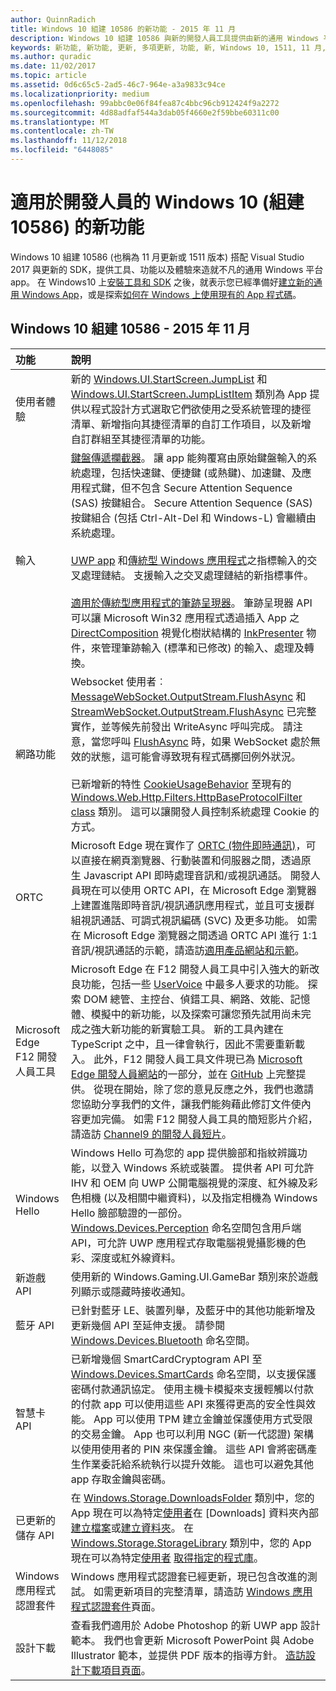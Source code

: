 ```yaml
---
author: QuinnRadich
title: Windows 10 組建 10586 的新功能 - 2015 年 11 月
description: Windows 10 組建 10586 與新的開發人員工具提供由新的通用 Windows 平台所提供的工具、功能及體驗。
keywords: 新功能, 新功能, 更新, 多項更新, 功能, 新, Windows 10, 1511, 11 月, 10586
ms.author: quradic
ms.date: 11/02/2017
ms.topic: article
ms.assetid: 0d6c65c5-2ad5-46c7-964e-a3a9833c94ce
ms.localizationpriority: medium
ms.openlocfilehash: 99abbc0e06f84fea87c4bbc96cb912424f9a2272
ms.sourcegitcommit: 4d88adfaf544a3dab05f4660e2f59bbe60311c00
ms.translationtype: MT
ms.contentlocale: zh-TW
ms.lasthandoff: 11/12/2018
ms.locfileid: "6448085"
---
```

# <a name="whats-new-in-windows-10-for-developers-build-10586"></a>適用於開發人員的 Windows 10 (組建 10586) 的新功能

Windows 10 組建 10586 (也稱為 11 月更新或 1511 版本) 搭配 Visual Studio 2017 與更新的 SDK，提供工具、功能以及體驗來造就不凡的通用 Windows 平台 app。 在 Windows10 上[安裝工具和 SDK](http://go.microsoft.com/fwlink/?LinkId=821431) 之後，就表示您已經準備好[建立新的通用 Windows App](../get-started/create-uwp-apps.md)，或是探索[如何在 Windows 上使用現有的 App 程式碼](../porting/index.md)。

## <a name="windows-10-build-10586---november-2015"></a>Windows 10 組建 10586 - 2015 年 11 月

功能 | 說明
 :---- | :----
 使用者體驗 | 新的 [Windows.UI.StartScreen.JumpList](https://msdn.microsoft.com/library/windows/apps/windows.ui.startscreen.aspx) 和 [Windows.UI.StartScreen.JumpListItem](https://msdn.microsoft.com/library/windows/apps/windows.ui.startscreen.aspx) 類別為 App 提供以程式設計方式選取它們欲使用之受系統管理的捷徑清單、新增指向其捷徑清單的自訂工作項目，以及新增自訂群組至其捷徑清單的功能。
 輸入 | [鍵盤傳遞攔截器](https://msdn.microsoft.com/library/windows/apps/windows.ui.input.keyboarddeliveryinterceptor.aspx)。 讓 app 能夠覆寫由原始鍵盤輸入的系統處理，包括快速鍵、便捷鍵 (或熱鍵)、加速鍵、及應用程式鍵，但不包含 Secure Attention Sequence (SAS) 按鍵組合。 Secure Attention Sequence (SAS) 按鍵組合 (包括 Ctrl-Alt-Del 和 Windows-L) 會繼續由系統處理。 <br /><br />[UWP app](https://msdn.microsoft.com/library/windows/apps/windows.ui.core.corewindow.aspx) 和[傳統型 Windows 應用程式](https://msdn.microsoft.com/library/windows/desktop/hh454903(v=vs.85).aspx)之指標輸入的交叉處理鏈結。 支援輸入之交叉處理鏈結的新指標事件。 <br /><br />[適用於傳統型應用程式的筆跡呈現器](https://msdn.microsoft.com/library/windows/desktop/mt622165(v=vs.85).aspx)。 筆跡呈現器 API 可以讓 Microsoft Win32 應用程式透過插入 App 之 [DirectComposition](https://msdn.microsoft.com/library/windows/desktop/hh437371(v=vs.85).aspx) 視覺化樹狀結構的 [InkPresenter](https://msdn.microsoft.com/library/windows/desktop/windows.ui.input.inking.inkpresenter.aspx) 物件，來管理筆跡輸入 (標準和已修改) 的輸入、處理及轉換。
網路功能 | Websocket 使用者︰[MessageWebSocket.OutputStream.FlushAsync](https://msdn.microsoft.com/library/windows/apps/windows.storage.streams.datawriter.flushasync.aspx) 和 [StreamWebSocket.OutputStream.FlushAsync](https://msdn.microsoft.com/library/windows/apps/windows.storage.streams.datawriter.flushasync.aspx) 已完整實作，並等候先前發出 WriteAsync 呼叫完成。 請注意，當您呼叫 [FlushAsync](https://msdn.microsoft.com/library/windows/apps/windows.storage.streams.datawriter.flushasync.aspx) 時，如果 WebSocket 處於無效的狀態，這可能會導致現有程式碼擲回例外狀況。 <br /><br />已新增新的特性 [CookieUsageBehavior](https://msdn.microsoft.com/library/windows/apps/windows.web.http.filters.httpbaseprotocolfilter.aspx) 至現有的 [Windows.Web.Http.Filters.HttpBaseProtocolFilter class](https://msdn.microsoft.com/library/windows/apps/windows.web.http.filters.httpbaseprotocolfilter.aspx) 類別。 這可以讓開發人員控制系統處理 Cookie 的方式。
ORTC | Microsoft Edge 現在實作了 [ORTC (物件即時通訊)](https://msdn.microsoft.com/library/mt433097(v=vs.85).aspx)，可以直接在網頁瀏覽器、行動裝置和伺服器之間，透過原生 Javascript API 即時處理音訊和/或視訊通話。 開發人員現在可以使用 ORTC API，在 Microsoft Edge 瀏覽器上建置進階即時音訊/視訊通訊應用程式，並且可支援群組視訊通話、可調式視訊編碼 (SVC) 及更多功能。 如需在 Microsoft Edge 瀏覽器之間透過 ORTC API 進行 1:1 音訊/視訊通話的示範，請造訪[適用產品網站和示範](https://developer.microsoft.com/microsoft-edge/testdrive/demos/ortcdemo/)。
Microsoft Edge F12 開發人員工具 | Microsoft Edge 在 F12 開發人員工具中引入強大的新改良功能，包括一些 [UserVoice](https://wpdev.uservoice.com/forums/257854-microsoft-edge-developer) 中最多人要求的功能。 探索 DOM 總管、主控台、偵錯工具、網路、效能、記憶體、模擬中的新功能，以及探索可讓您預先試用尚未完成之強大新功能的新實驗工具。 新的工具內建在 TypeScript 之中，且一律會執行，因此不需要重新載入。 此外，F12 開發人員工具文件現已為 [Microsoft Edge 開發人員網站](https://developer.microsoft.com/microsoft-edge/)的一部分，並在 [GitHub](https://github.com/MicrosoftEdge/MicrosoftEdge-Documentation) 上完整提供。 從現在開始，除了您的意見反應之外，我們也邀請您協助分享我們的文件，讓我們能夠藉此修訂文件使內容更加完備。 如需 F12 開發人員工具的簡短影片介紹，請造訪 [Channel9 的開發人員短片](https://channel9.msdn.com/Blogs/One-Dev-Minute/Microsoft-Edge-F12-tools)。
Windows Hello | Windows Hello 可為您的 app 提供臉部和指紋辨識功能，以登入 Windows 系統或裝置。 提供者 API 可允許 IHV 和 OEM 向 UWP 公開電腦視覺的深度、紅外線及彩色相機 (以及相關中繼資料)，以及指定相機為 Windows Hello 臉部驗證的一部份。 [Windows.Devices.Perception](https://msdn.microsoft.com/library/windows/apps/windows.devices.perception.aspx) 命名空間包含用戶端 API，可允許 UWP 應用程式存取電腦視覺攝影機的色彩、深度或紅外線資料。
新遊戲 API | 使用新的 Windows.Gaming.UI.GameBar 類別來於遊戲列顯示或隱藏時接收通知。
藍牙 API | 已針對藍牙 LE、裝置列舉，及藍牙中的其他功能新增及更新幾個 API 至延伸支援。 請參閱 [Windows.Devices.Bluetooth](https://msdn.microsoft.com/library/windows/apps/windows.devices.bluetooth.aspx) 命名空間。
智慧卡 API | 已新增幾個 SmartCardCryptogram API 至 [Windows.Devices.SmartCards](https://msdn.microsoft.com/library/windows/apps/windows.devices.smartcards.aspx) 命名空間，以支援保護密碼付款通訊協定。 使用主機卡模擬來支援輕觸以付款的付款 app 可以使用這些 API 來獲得更高的安全性與效能。 App 可以使用 TPM 建立金鑰並保護使用方式受限的交易金鑰。 App 也可以利用 NGC (新一代認證) 架構以使用使用者的 PIN 來保護金鑰。 這些 API 會將密碼產生作業委託給系統執行以提升效能。 這也可以避免其他 app 存取金鑰與密碼。
已更新的儲存 API | 在 [Windows.Storage.DownloadsFolder](https://msdn.microsoft.com/library/windows/apps/windows.storage.downloadsfolder.aspx) 類別中，您的 App 現在可以為特定[使用者](https://msdn.microsoft.com/library/windows/apps/windows.system.user.aspx)在 \[Downloads\] 資料夾內部[建立檔案](https://msdn.microsoft.com/library/windows/apps/windows.storage.downloadsfolder.createfileforuserasync.aspx)或[建立資料夾](https://msdn.microsoft.com/library/windows/apps/windows.storage.downloadsfolder.createfolderforuserasync.aspx)。 在 [Windows.Storage.StorageLibrary](https://msdn.microsoft.com/library/windows/apps/windows.storage.storagelibrary.aspx) 類別中，您的 App 現在可以為特定[使用者](https://msdn.microsoft.com/library/windows/apps/windows.system.user.aspx) [取得指定的程式庫](https://msdn.microsoft.com/library/windows/apps/windows.storage.storagelibrary.getlibraryforuserasync.aspx)。
Windows 應用程式認證套件 | Windows 應用程式認證套已經更新，現已包含改進的測試。 如需更新項目的完整清單，請造訪 [Windows 應用程式認證套件](https://developer.microsoft.com/windows/develop/app-certification-kit)頁面。
設計下載 | 查看我們適用於 Adobe Photoshop 的新 UWP app 設計範本。 我們也會更新 Microsoft PowerPoint 與 Adobe Illustrator 範本，並提供 PDF 版本的指導方針。 [造訪設計下載項目頁面](https://developer.microsoft.com/windows/design/assets)。